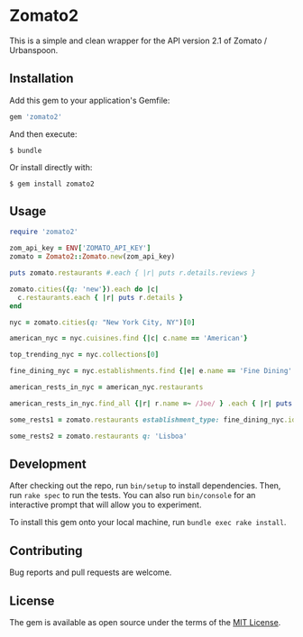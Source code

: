 # Zomato2

This is a simple and clean wrapper for the API version 2.1 of Zomato / Urbanspoon.

## Installation

Add this gem to your application's Gemfile:

```ruby
gem 'zomato2'
```

And then execute:

    $ bundle

Or install directly with:

    $ gem install zomato2

## Usage

```Ruby
require 'zomato2'

zom_api_key = ENV['ZOMATO_API_KEY']
zomato = Zomato2::Zomato.new(zom_api_key)

puts zomato.restaurants #.each { |r| puts r.details.reviews }

zomato.cities({q: 'new'}).each do |c|
  c.restaurants.each { |r| puts r.details }
end

nyc = zomato.cities(q: "New York City, NY")[0]

american_nyc = nyc.cuisines.find {|c| c.name == 'American'}

top_trending_nyc = nyc.collections[0]

fine_dining_nyc = nyc.establishments.find {|e| e.name == 'Fine Dining' }

american_rests_in_nyc = american_nyc.restaurants

american_rests_in_nyc.find_all {|r| r.name =~ /Joe/ } .each { |r| puts r.menu }

some_rests1 = zomato.restaurants establishment_type: fine_dining_nyc.id, start:10, count: 5

some_rests2 = zomato.restaurants q: 'Lisboa'
```

## Development

After checking out the repo, run `bin/setup` to install dependencies. Then, run `rake spec` to run the tests. You can also run `bin/console` for an interactive prompt that will allow you to experiment.

To install this gem onto your local machine, run `bundle exec rake install`.


## Contributing

Bug reports and pull requests are welcome.


## License

The gem is available as open source under the terms of the [MIT License](http://opensource.org/licenses/MIT).

